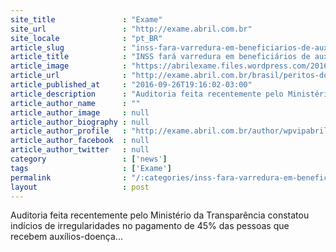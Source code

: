 ```yaml
---
site_title               : "Exame"
site_url                 : "http://exame.abril.com.br"
site_locale              : "pt_BR"
article_slug             : "inss-fara-varredura-em-beneficiarios-de-auxilio-doenca"
article_title            : "INSS fará varredura em beneficiários de auxílio-doença"
article_image            : "https://abrilexame.files.wordpress.com/2016/09/size_960_16_9_idosos-na-fila-do-inss5.jpg?quality=70&strip=all&w=960"
article_url              : "http://exame.abril.com.br/brasil/peritos-do-inss-farao-varredura-no-de-auxilio-doenca/"
article_published_at     : "2016-09-26T19:16:02-03:00"
article_description      : "Auditoria feita recentemente pelo Ministério da Transparência constatou indícios de irregularidades no pagamento de 45% das pessoas que recebem auxílios-doença..."
article_author_name      : ""
article_author_image     : null
article_author_biography : null
article_author_profile   : "http://exame.abril.com.br/author/wpvipabril/"
article_author_facebook  : null
article_author_twitter   : null
category                 : ['news']
tags                     : ['Exame']
permalink                : "/:categories/inss-fara-varredura-em-beneficiarios-de-auxilio-doenca/"
layout                   : post
---
```


Auditoria feita recentemente pelo Ministério da Transparência constatou indícios de irregularidades no pagamento de 45% das pessoas que recebem auxílios-doença...
